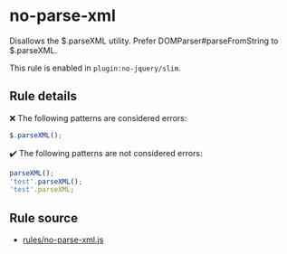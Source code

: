 # no-parse-xml

Disallows the $.parseXML utility. Prefer DOMParser#parseFromString to $.parseXML.

This rule is enabled in `plugin:no-jquery/slim`.

## Rule details

❌ The following patterns are considered errors:
```js
$.parseXML();
```

✔️ The following patterns are not considered errors:
```js
parseXML();
'test'.parseXML();
'test'.parseXML;
```
## Rule source

* [rules/no-parse-xml.js](../rules/no-parse-xml.js)
